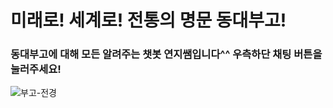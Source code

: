 # 미래로! 세계로! 전통의 명문 동대부고!

### 동대부고에 대해 모든 알려주는 챗봇 연지쌤입니다^^ 우측하단 채팅 버튼을 눌러주세요!
![부고-전경](https://user-images.githubusercontent.com/81335498/117571769-e124b280-b10a-11eb-82eb-057a0ceaff6e.jpg)


